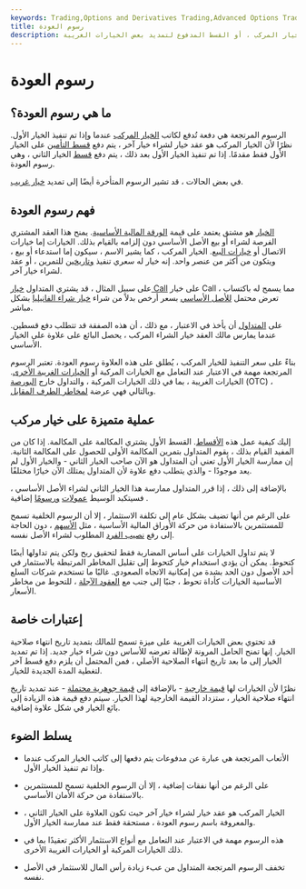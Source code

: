 ```yaml
---
keywords: Trading,Options and Derivatives Trading,Advanced Options Trading Concepts,Options and Derivatives,Advanced Concepts
title: رسوم العودة
description: رسوم العودة هي القسط المدفوع للخيار الثاني في الخيار المركب ، أو القسط المدفوع لتمديد بعض الخيارات الغريبة.
---
```


# رسوم العودة
## ما هي رسوم العودة؟

الرسوم المرتجعة هي دفعة تُدفع لكاتب [الخيار المركب](/compoundoption) عندما وإذا تم تنفيذ الخيار الأول. نظرًا لأن الخيار المركب هو عقد خيار لشراء خيار آخر ، يتم دفع [قسط التأمين](/premium) على الخيار الأول فقط مقدمًا. إذا تم تنفيذ الخيار الأول بعد ذلك ، يتم دفع [قسط](/exercise) الخيار الثاني ، وهي رسوم العودة.

في بعض الحالات ، قد تشير الرسوم المتأخرة أيضًا إلى تمديد [خيار غريب](/exoticoption).

## فهم رسوم العودة

[الخيار](/option) هو مشتق يعتمد على قيمة [الورقة المالية الأساسية](/underlying-security). يمنح هذا العقد المشتري الفرصة لشراء أو بيع الأصل الأساسي دون إلزامه بالقيام بذلك. الخيارات إما خيارات الاتصال أو [خيارات البيع](/putoption). الخيار المركب ، كما يشير الاسم ، سيكون إما استدعاء أو بيع ، ويتكون من أكثر من عنصر واحد. إنه خيار له سعري تنفيذ [وتاريخين](/strikeprice) للتمرين ، أو عقد لشراء خيار آخر.

على سبيل المثال ، قد يشتري المتداول [خيار Call](/calloption) على خيار Call ، مما يسمح له باكتساب تعرض محتمل [للأصل الأساسي](/underlying-asset) بسعر أرخص بدلاً من شراء [خيار شراء الفانيليا](/vanillaoption) بشكل مباشر.

على [المتداول](/trader) أن يأخذ في الاعتبار ، مع ذلك ، أن هذه الصفقة قد تتطلب دفع قسطين. عندما يمارس مالك العقد خيار الشراء المركب ، يحصل البائع على علاوة على الخيار الأساسي.

بناءً على سعر التنفيذ للخيار المركب ، يُطلق على هذه العلاوة رسوم العودة. تعتبر الرسوم المرتجعة مهمة في الاعتبار عند التعامل مع الخيارات المركبة أو [الخيارات الغريبة الأخرى](/exoticoption). الخيارات الغريبة ، بما في ذلك الخيارات المركبة ، والتداول خارج [البورصة](/otc) (OTC) ، وبالتالي فهي عرضة [لمخاطر الطرف المقابل](/counterpartyrisk).

## عملية متميزة على خيار مركب

إليك كيفية عمل هذه [الأقساط](/premium). القسط الأول يشتري المكالمة على المكالمة. إذا كان من المفيد القيام بذلك ، يقوم المتداول بتمرين المكالمة الأولى للحصول على المكالمة الثانية. إن ممارسة الخيار الأول تعني أن المتداول هو الآن صاحب الخيار الثاني - والخيار الأول لم يعد موجودًا - والذي يتطلب دفع علاوة لأن المتداول يمتلك الآن خيارًا مختلفًا.

بالإضافة إلى ذلك ، إذا قرر المتداول ممارسة هذا الخيار الثاني لشراء الأصل الأساسي ، فسيتكبد الوسيط [عمولات](/fee) [ورسومًا](/commission) إضافية .

على الرغم من أنها تضيف بشكل عام إلى تكلفة الاستثمار ، إلا أن الرسوم الخلفية تسمح للمستثمرين بالاستفادة من حركة الأوراق المالية الأساسية ، مثل [الأسهم](/stock) ، دون الحاجة إلى رفع [نصيب الفرد](/capital) المطلوب لشراء الأصل نفسه.

لا يتم تداول الخيارات على أساس المضاربة فقط لتحقيق ربح ولكن يتم تداولها أيضًا كتحوط. يمكن أن يؤدي استخدام خيار كتحوط إلى تقليل المخاطر المرتبطة بالاستثمار في أحد الأصول دون الحد بشدة من إمكانية الاتجاه الصعودي. غالبًا ما تستخدم شركات السلع الأساسية الخيارات كأداة تحوط ، جنبًا إلى جنب مع [العقود الآجلة](/futures) ، للتحوط من مخاطر الأسعار.

## إعتبارات خاصة

قد تحتوي بعض الخيارات الغريبة على ميزة تسمح للمالك بتمديد تاريخ انتهاء صلاحية الخيار. إنها تمنح الحامل المرونة لإطالة تعرضه للأساس دون شراء خيار جديد. إذا تم تمديد الخيار إلى ما بعد تاريخ انتهاء الصلاحية الأصلي ، فمن المحتمل أن يلزم دفع قسط آخر لتغطية المدة الجديدة للخيار.

نظرًا لأن الخيارات لها [قيمة خارجية](/extrinsicvalue) - بالإضافة إلى [قيمة جوهرية محتملة](/intrinsicvalue) - عند تمديد تاريخ انتهاء صلاحية الخيار ، ستزداد القيمة الخارجية لهذا الخيار. سيتم دفع قيمة هذه الزيادة إلى بائع الخيار في شكل علاوة إضافية.

## يسلط الضوء

- الأتعاب المرتجعة هي عبارة عن مدفوعات يتم دفعها إلى كاتب الخيار المركب عندما وإذا تم تنفيذ الخيار الأول.

- على الرغم من أنها نفقات إضافية ، إلا أن الرسوم الخلفية تسمح للمستثمرين بالاستفادة من حركة الأمان الأساسي.

- الخيار المركب هو عقد خيار لشراء خيار آخر حيث تكون العلاوة على الخيار الثاني ، والمعروفة باسم رسوم العودة ، مستحقة فقط عند ممارسة الخيار الأول.

- هذه الرسوم مهمة في الاعتبار عند التعامل مع أنواع الاستثمار الأكثر تعقيدًا بما في ذلك الخيارات المركبة أو الخيارات الغريبة الأخرى.

- تخفف الرسوم المرتجعة المتداول من عبء زيادة رأس المال للاستثمار في الأصل نفسه.

